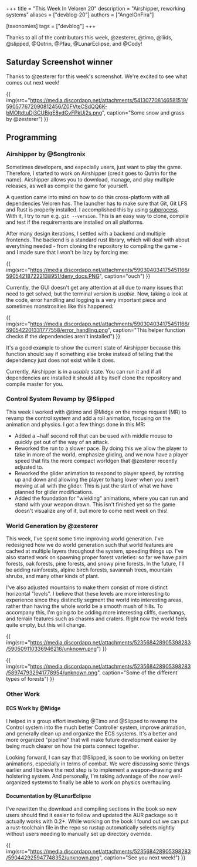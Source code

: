 +++
title = "This Week In Veloren 20"
description = "Airshipper, reworking systems"
aliases = ["devblog-20"]
authors = ["AngelOnFira"]

[taxonomies]
tags = ["devblog"]
+++

Thanks to all of the contributors this week, @zesterer, @timo, @liids, @slipped, @Qutrin, @Pfau, @LunarEclipse, and @Cody!

## Saturday Screenshot winner

Thanks to @zesterer for this week's screenshot. We're excited to see what comes out next week!

{{ img(src="https://media.discordapp.net/attachments/541307708146581519/590577672090812456/Z0FVteCSdQQ6K-bMOItdtuDj3CUBigE8ydGvFPkUj2s.png", caption="Some snow and grass by @zesterer") }}

## Programming

### Airshipper by @Songtronix

Sometimes developers, and especially users, just want to play the game. Therefore, I started to work on Airshipper (credit goes to Qutrin for the name). Airshipper allows you to download, manage, and play multiple releases, as well as compile the game for yourself.

A question came into mind on how to do this cross-platform with all dependencies Veloren has. The launcher has to make sure that Git, Git LFS and Rust is properly installed. I accomplished this by using [subprocess](https://crates.io/crates/subprocess). With it, I try to run e.g. `git --version`. This is an easy way to clone, compile and test if the requirements are installed on all platforms.

After many design iterations, I settled with a backend and multiple frontends. The backend is a standard rust library, which will deal with about everything needed - from cloning the repository to compiling the game - and I made sure that I won't be lazy by forcing me:

{{ img(src="https://media.discordapp.net/attachments/590304034175451166/590542187222138951/deny_docs.PNG", caption="ouch") }}

Currently, the GUI doesn't get any attention at all due to many issues that need to get solved, but the terminal version is *usable*. Now, taking a look at the code, error handling and logging is a very important piece and sometimes monstrosities like this happened:

{{ img(src="https://media.discordapp.net/attachments/590304034175451166/590542201331777558/error_handling.png", caption="This helper function checks if the dependencies aren't installed") }}

It's a good example to show the current state of Airshipper because this function should say if something else broke instead of telling that the dependency just does not exist while it does.

Currently, Airshipper is in a *usable* state. You can run it and if all dependencies are installed it should all by itself clone the repository and compile master for you.

### Control System Revamp by @Slipped

This week I worked with @timo and @Midge on the merge request (MR) to revamp the control system and add a roll animation, focusing on the animation and physics. I got a few things done in this MR:

- Added a ~half second roll that can be used with middle mouse to quickly get out of the way of an attack.
- Reworked the run to a slower pace. By doing this we allow the player to take in more of the world, emphasize gliding, and we now have a player speed that fits the more compact worldgen that @zesterer recently adjusted to.
- Reworked the glider animation to respond to player speed, by rotating up and down and allowing the player to hang lower when you aren't moving at all with the glider. This is just the start of what we have planned for glider modifications.
- Added the foundation for "wielding" animations, where you can run and stand with your weapon drawn. This isn't finished yet so the game doesn't visualize any of it, but more to come next week on this!

### World Generation by @zesterer

This week, I've spent some time improving world generation. I've redesigned how we do world generation such that world features are cached at multiple layers throughout the system, speeding things up. I've also started work on spawning proper forest varieties: so far we have palm forests, oak forests, pine forests, and snowy pine forests. In the future, I'll be adding rainforests, alpine birch forests, savannah trees, mountain shrubs, and many other kinds of plant.

I've also adjusted mountains to make them consist of more distinct horizontal "levels". I believe that these levels are more interesting to experience since they distinctly segment the world into interesting areas, rather than having the whole world be a smooth mush of hills. To accompany this, I'm going to be adding more interesting cliffs, overhangs, and terrain features such as chasms and craters. Right now the world feels quite empty, but this will change.

{{ img(src="https://media.discordapp.net/attachments/523568428905398283/590509110336946216/unknown.png") }}

{{ img(src="https://media.discordapp.net/attachments/523568428905398283/589747932941778954/unknown.png", caption="Some of the different types of forests") }}

### Other Work

#### ECS Work by @Midge

I helped in a group effort involving @Timo and @Slipped to revamp the Control system into the much better Controller system, improve animation, and generally clean up and organize the ECS systems. It's a better and more organized "pipeline" that will make future development easier by being much clearer on how the parts connect together.

Looking forward, I can say that @Slipped, is soon to be working on better animations, especially in terms of combat. We were discussing some things earlier and I believe the next step is to implement a weapon-drawing and holstering system. And personally, I'm taking advantage of the now well-organized systems to finally be able to work on physics overhauling.

#### Documentation by @LunarEclipse

I've rewritten the download and compiling sections in the book so new users should find it easier to follow and updated the AUR package so it actually works with 0.2+. While working on the book I found out we can put a rust-toolchain file in the repo so rustup automatically selects nightly without users needing to manually set up directory override.

{{ img(src="https://media.discordapp.net/attachments/523568428905398283/590442925947748352/unknown.png", caption="See you next week!") }}
